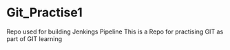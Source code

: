 # Git_Practise1
Repo used for building Jenkings Pipeline
This is a Repo for practising GIT as part of GIT learning
